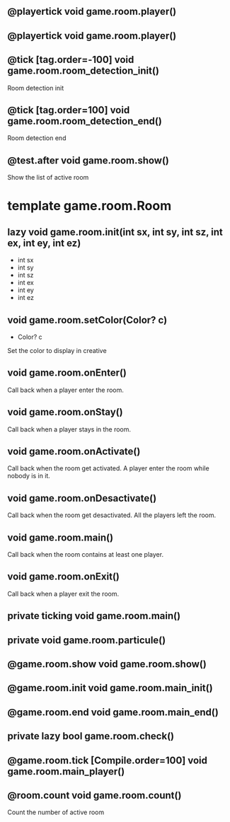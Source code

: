 ## @playertick void game.room.player()


## @playertick void game.room.player()


## @tick [tag.order=-100] void game.room.room_detection_init()
Room detection init

## @tick [tag.order=100] void game.room.room_detection_end()
Room detection end

## @test.after void game.room.show()
Show the list of active room

# template game.room.Room


## lazy void game.room.init(int sx, int sy, int sz, int ex, int ey, int ez)
- int sx
- int sy
- int sz
- int ex
- int ey
- int ez



## void game.room.setColor(Color? c)
- Color? c

Set the color to display in creative

## void game.room.onEnter()
Call back when a player enter the room.

## void game.room.onStay()
Call back when a player stays in the room.

## void game.room.onActivate()
Call back when the room get activated. A player enter the room while nobody is in it.

## void game.room.onDesactivate()
Call back when the room get desactivated. All the players left the room.

## void game.room.main()
Call back when the room contains at least one player.

## void game.room.onExit()
Call back when a player exit the room.

## private ticking void game.room.__main__()


## private void game.room.particule()


## @game.room.show void game.room.show()


## @game.room.init void game.room.main_init()


## @game.room.end void game.room.main_end()


## private lazy bool game.room.check()


## @game.room.tick [Compile.order=100] void game.room.__main_player__()


## @room.count void game.room.__count__()
Count the number of active room




